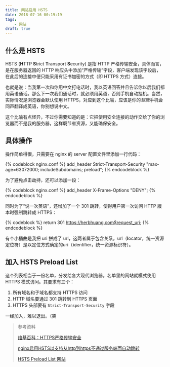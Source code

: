 ```yaml
---
title: 网站启用 HSTS
date: 2018-07-16 00:19:19
tags:
    - 网站
draft: true
---
```


## 什么是 HSTS

HSTS (**H**TTP **S**trict **T**ransport **S**ecurity) 是指 HTTP 严格传输安全，具体而言，是在服务器返回的 HTTP 响应头中添加“严格传输”字段，客户端发现该字段后，在此后的连接中便只能采用有证书加密的方式（即 HTTPS 方式）连接。

也就是说：当我第一次和你用中文打电话时，我以英语回答并且告诉你以后我们都用英语通话。那么下一次我们通话时，就必须用英语，否则手机自动挂机。当然，实际情况是浏览器会默认使用 HTTPS，对应到这个比喻，应该是你的*智能*手机会同声翻译成英语，你别想说中文。

这个比喻有点怪异，不过你需要知道的是：它把使用安全连接的动作交给了你的浏览器而不是我的服务器，这样既节省资源，又能确保安全。

## 具体操作

操作简单得很，只需要在 nginx 的 server 配置文件里添加一行代码：

{% codeblock nginx.conf %}
add_header Strict-Transport-Security "max-age=63072000; includeSubdomains; preload";
{% endcodeblock %}

为了避免点击劫持，还可以添加一段：

{% codeblock nginx.conf %}
add_header X-Frame-Options "DENY";
{% endcodeblock %}

同时为了“说一次英语”，还增加了一个 301 跳转，使得用户第一次访问 HTTP 版本时强制跳转成 HTTPS：

{% codeblock %}
return 301 https://herbhuang.com$request_uri;
{% endcodeblock %}

有个小插曲是我把 uri 拼成了 url，这两者属于包含关系，url（**l**ocator，统一资源定位符）是以定位方式确定的uri（**i**dentifier，统一资源标识符）。

## 加入 HSTS Preload List

这个列表相当于一份名单，分发给各大现代浏览器。名单里的网站就模式使用 HTTPS 模式访问。其要求有三个：

1. 所有域名和子域名都支持 HTTPS 访问
2. HTTP 域名要通过 301 跳转到 HTTPS 页面
3. HTTPS 头部要有 ```Strict-Transport-Security``` 字段

一经加入，难以退出。（笑

>参考资料
>
>[维基百科：HTTPS严格传输安全](https://zh.wikipedia.org/wiki/HTTP%E4%B8%A5%E6%A0%BC%E4%BC%A0%E8%BE%93%E5%AE%89%E5%85%A8)
>
>[nginx启用HSTS以支持从http到https不通过服务端而自动跳转](https://blog.csdn.net/socho/article/details/72456008)
>
>[HSTS Preload List 网站](https://hstspreload.org/)